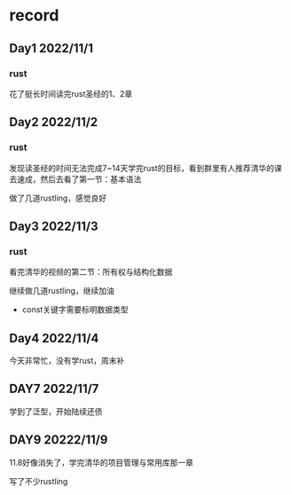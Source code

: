 # record

## Day1 2022/11/1

### rust

花了挺长时间读完rust圣经的1、2章



## Day2 2022/11/2

### rust

发现读圣经的时间无法完成7~14天学完rust的目标，看到群里有人推荐清华的课去速成，然后去看了第一节：基本语法

做了几道rustling，感觉良好



## Day3 2022/11/3

### rust

看完清华的视频的第二节：所有权与结构化数据

继续做几道rustling，继续加油

- const关键字需要标明数据类型



## Day4 2022/11/4

今天非常忙，没有学rust，周末补



## DAY7 2022/11/7

学到了泛型，开始陆续还债



## DAY9 20222/11/9

11.8好像消失了，学完清华的项目管理与常用库那一章

写了不少rustling